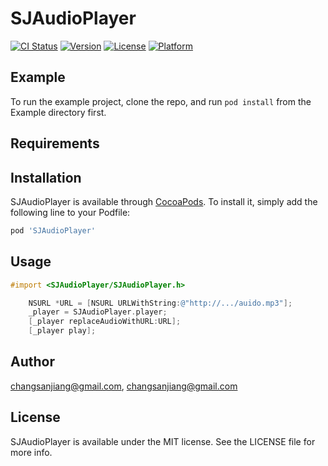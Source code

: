# SJAudioPlayer

[![CI Status](https://img.shields.io/travis/changsanjiang@gmail.com/SJAudioPlayer.svg?style=flat)](https://travis-ci.org/changsanjiang@gmail.com/SJAudioPlayer)
[![Version](https://img.shields.io/cocoapods/v/SJAudioPlayer.svg?style=flat)](https://cocoapods.org/pods/SJAudioPlayer)
[![License](https://img.shields.io/cocoapods/l/SJAudioPlayer.svg?style=flat)](https://cocoapods.org/pods/SJAudioPlayer)
[![Platform](https://img.shields.io/cocoapods/p/SJAudioPlayer.svg?style=flat)](https://cocoapods.org/pods/SJAudioPlayer)

## Example

To run the example project, clone the repo, and run `pod install` from the Example directory first.

## Requirements

## Installation

SJAudioPlayer is available through [CocoaPods](https://cocoapods.org). To install
it, simply add the following line to your Podfile:

```ruby
pod 'SJAudioPlayer'
```

## Usage

```Objective-C
#import <SJAudioPlayer/SJAudioPlayer.h>

    NSURL *URL = [NSURL URLWithString:@"http://.../auido.mp3"];
    _player = SJAudioPlayer.player;
    [_player replaceAudioWithURL:URL];
    [_player play];
```

## Author

changsanjiang@gmail.com, changsanjiang@gmail.com

## License

SJAudioPlayer is available under the MIT license. See the LICENSE file for more info.
